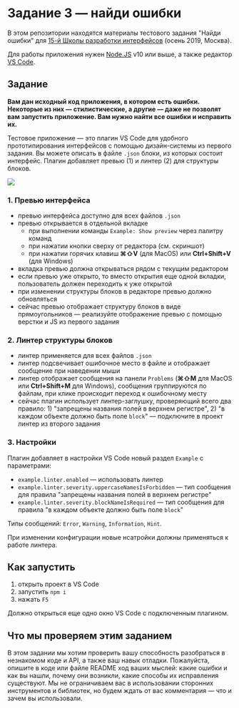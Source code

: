 # Задание 3 — найди ошибки

В этом репозитории находятся материалы тестового задания "Найди ошибки" для [15-й Школы разработки интерфейсов](https://yandex.ru/promo/academy/shri) (осень 2019, Москва).

Для работы приложения нужен [Node.JS](https://nodejs.org/en/) v10 или выше, а также редактор [VS Code](https://code.visualstudio.com).

## Задание

**Вам дан исходный код приложения, в котором есть ошибки. Некоторые из них — стилистические, а другие — даже не позволят вам запустить приложение. Вам нужно найти все ошибки и исправить их.**

Тестовое приложение — это плагин VS Code для удобного прототипирования интерфейсов с помощью дизайн-системы из первого задания. Вы можете описать в файле `.json` блоки, из которых состоит интерфейс. Плагин добавляет превью (1) и линтер (2) для структуры блоков.

![](https://jing.yandex-team.ru/files/dima117a/extension.png)

### 1. Превью интерфейса

- превью интерфейса доступно для всех файлов `.json`
- превью открывается в отдельной вкладке
  - при выполнении команды `Example: Show preview` через палитру команд
  - при нажатии кнопки сверху от редактора (см. скриншот)
  - при нажатии горячих клавиш **⌘⇧V** (для MacOS) или **Ctrl+Shift+V** (для Windows)
- вкладка превью должна открываться рядом с текущим редактором
- если превью уже открыто, то вместо открытия еще одной вкладки, пользователь должен переходить к уже открытой
- при изменении структуры блоков в редакторе превью должно обновляться
- сейчас превью отображает структуру блоков в виде прямоугольников — реализуйте отображение превью с помощью верстки и JS из первого задания

### 2. Линтер структуры блоков

- линтер применяется для всех файлов `.json`
- линтер подсвечивает ошибочное место в файле и отображает сообщение при наведении мыши
- линтер отображает сообщения на панели `Problems` (**⌘⇧M** для MacOS или **Ctrl+Shift+M** для Windows), сообщения группируются по файлам, при клике происходит переход к ошибочному месту
- сейчас плагин использует линтер-заглушку, проверяющий всего два правило: 1) "запрещены названия полей в верхнем регистре", 2) "в каждом объекте должно быть поле `block`" — подключите в проект линтер из второго задания

### 3. Настройки

Плагин добавляет в настройки VS Code новый раздел `Example` с параметрами:

- `example.linter.enabled` — использовать линтер
- `example.linter.severity.uppercaseNamesIsForbidden` — тип сообщения для правила "запрещены названия полей в верхнем регистре"
- `example.linter.severity.blockNameIsRequired` — тип сообщения для правила "в каждом объекте должно быть поле `block`"

Типы сообщений: `Error`, `Warning`, `Information`, `Hint`.

При изменении конфигурации новые нсатройки должны применяться к работе линтера.

## Как запустить

1. открыть проект в VS Code
2. запустить `npm i`
3. нажать `F5`

Должно открыться еще одно окно VS Code с подключенным плагином.

## Что мы проверяем этим заданием

В этом задании мы хотим проверить вашу способность разобраться в незнакомом коде и API, а также ваш навык отладки. Пожалуйста, опишите в коде или файле README ход ваших мыслей: какие ошибки и как вы нашли, почему они возникли, какие способы их исправления существуют. Мы не ограничиваем вас в использовании сторонних инструментов и библиотек, но будем ждать от вас комментария — что и зачем вы использовали.

